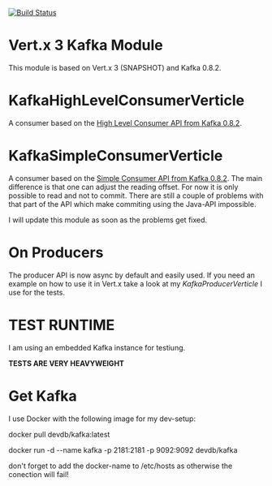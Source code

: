 [![Build Status](https://travis-ci.org/codepitbull/vertx3-kafka.svg?branch=master)](https://travis-ci.org/codepitbull/vertx3-kafka)

# Vert.x 3 Kafka Module #
This module is based on Vert.x 3 (SNAPSHOT) and Kafka 0.8.2.

# KafkaHighLevelConsumerVerticle #
A consumer based on the 
[High Level Consumer API from Kafka 0.8.2](http://kafka.apache.org/documentation.html#highlevelconsumerapi).

# KafkaSimpleConsumerVerticle #
A consumer based on the 
[Simple Consumer API from Kafka 0.8.2](http://kafka.apache.org/documentation.html#simpleconsumerapi). The main 
difference is that one can adjust the reading offset. For now it is only possible to read and not to commit. There
are still a couple of problems with that part of the API which make commiting using the Java-API impossible.

I will update this module as soon as the problems get fixed.

# On Producers #
The producer API is now async by default and easily used. If you need an example on how to use it in Vert.x take a 
look at my _KafkaProducerVerticle_ I use for the tests.

# TEST RUNTIME #
I am using an embedded Kafka instance for testiung.

__TESTS ARE VERY HEAVYWEIGHT__

# Get Kafka #
I use Docker with the following image for my dev-setup: 
 
docker pull devdb/kafka:latest
 
docker run -d --name kafka -p 2181:2181 -p 9092:9092 devdb/kafka

don't forget to add the docker-name to /etc/hosts as otherwise the conection will fail!



